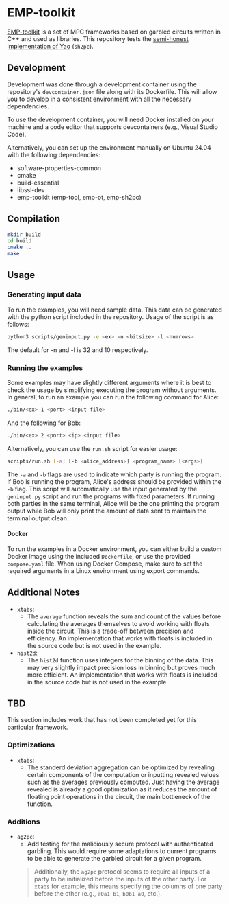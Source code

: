 # EMP-toolkit
[EMP-toolkit](https://github.com/emp-toolkit) is a set of MPC frameworks based on garbled circuits written in C++ and used as libraries. This repository tests the [semi-honest implementation of Yao](https://github.com/emp-toolkit/emp-sh2pc) (`sh2pc`).

## Development
Development was done through a development container using the repository's `devcontainer.json` file along with its Dockerfile. This will allow you to develop in a consistent environment with all the necessary dependencies.

To use the development container, you will need Docker installed on your machine and a code editor that supports devcontainers (e.g., Visual Studio Code).

Alternatively, you can set up the environment manually on Ubuntu 24.04 with the following dependencies:
- software-properties-common
- cmake
- build-essential
- libssl-dev
- emp-toolkit (emp-tool, emp-ot, emp-sh2pc)


## Compilation

```bash
mkdir build
cd build
cmake ..
make
```

## Usage
### Generating input data
To run the examples, you will need sample data. This data can be generated with the python script included in the repository. Usage of the script is as follows:

```bash
python3 scripts/geninput.py -e <ex> -n <bitsize> -l <numrows>
```

The default for -n and -l is 32 and 10 respectively.

### Running the examples
Some examples may have slightly different arguments where it is best to check the usage by simplifying executing the program without arguments. In general, to run an example you can run the following command for Alice:

```bash
./bin/<ex> 1 <port> <input file>
```

And the following for Bob:

```bash
./bin/<ex> 2 <port> <ip> <input file>
```

Alternatively, you can use the `run.sh` script for easier usage:
```bash
scripts/run.sh [-a] [-b <alice_address>] <program_name> [<args>]
```
The `-a` and `-b` flags are used to indicate which party is running the program. If Bob is running the program, Alice's address should be provided within the `-b` flag.
This script will automatically use the input generated by the `geninput.py` script and run the programs with fixed parameters. If running both parties in the same terminal, Alice will be the one printing the program output while Bob will only print the amount of data sent to maintain the terminal output clean.

#### Docker
To run the examples in a Docker environment, you can either build a custom Docker image using the included `Dockerfile`, or use the provided `compose.yaml` file. When using Docker Compose, make sure to set the required arguments in a Linux environment using export commands.

## Additional Notes
- `xtabs`:
    - The `average` function reveals the sum and count of the values before calculating the averages themselves to avoid working with floats inside the circuit. This is a trade-off between precision and efficiency. An implementation that works with floats is included in the source code but is not used in the example.
- `hist2d`:
    - The `hist2d` function uses integers for the binning of the data. This may very slightly impact precision loss in binning but proves much more efficient. An implementation that works with floats is included in the source code but is not used in the example.


## TBD
This section includes work that has not been completed yet for this particular framework.

### Optimizations
- `xtabs`: 
    - The standerd deviation aggregation can be optimized by revealing certain components of the computation or inputting revealed values such as the averages previously computed. Just having the average revealed is already a good optimization as it reduces the amount of floating point operations in the circuit, the main bottleneck of the function.

### Additions
- `ag2pc`:
	- Add testing for the maliciously secure protocol with authenticated garbling. This would require some adaptations to current programs to be able to generate the garbled circuit for a given program. 
    > Additionally, the `ag2pc` protocol seems to require all inputs of a party to be initialized before the inputs of the other party. For `xtabs` for example, this means specifying the columns of one party before the other (e.g., `a0a1 b1`, `b0b1 a0`, etc.).
